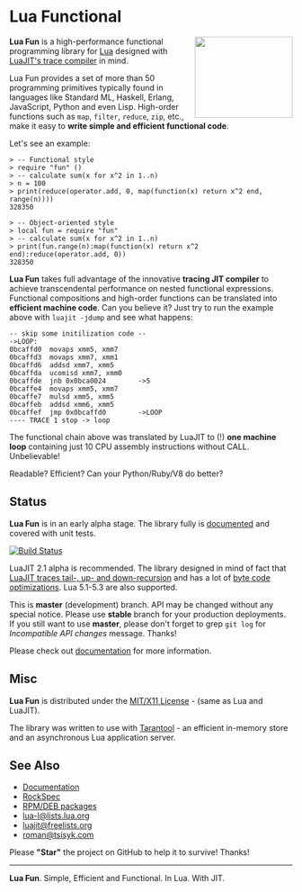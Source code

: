 Lua Functional
==============

<img src="/doc/logo.png" align="right" width="174px" height="144px" />

**Lua Fun** is a high-performance functional programming library for [Lua]
designed with [LuaJIT's trace compiler][LuaJIT] in mind.

Lua Fun provides a set of more than 50 programming primitives typically
found in languages like Standard ML, Haskell, Erlang, JavaScript, Python and
even Lisp. High-order functions such as ``map``, ``filter``, ``reduce``,
``zip``, etc., make it easy to **write simple and efficient functional code**.

Let's see an example:

    > -- Functional style
    > require "fun" ()
    > -- calculate sum(x for x^2 in 1..n)
    > n = 100
    > print(reduce(operator.add, 0, map(function(x) return x^2 end, range(n))))
    328350

    > -- Object-oriented style
    > local fun = require "fun"
    > -- calculate sum(x for x^2 in 1..n)
    > print(fun.range(n):map(function(x) return x^2 end):reduce(operator.add, 0))
    328350

**Lua Fun** takes full advantage of the innovative **tracing JIT compiler**
to achieve transcendental performance on nested functional expressions.
Functional compositions and high-order functions can be translated into
**efficient machine code**. Can you believe it? Just try to run the example
above with ``luajit -jdump`` and see what happens:

    -- skip some initilization code --
    ->LOOP:
    0bcaffd0  movaps xmm5, xmm7
    0bcaffd3  movaps xmm7, xmm1
    0bcaffd6  addsd xmm7, xmm5
    0bcaffda  ucomisd xmm7, xmm0
    0bcaffde  jnb 0x0bca0024        ->5
    0bcaffe4  movaps xmm5, xmm7
    0bcaffe7  mulsd xmm5, xmm5
    0bcaffeb  addsd xmm6, xmm5
    0bcaffef  jmp 0x0bcaffd0        ->LOOP
    ---- TRACE 1 stop -> loop

The functional chain above was translated by LuaJIT to (!) **one machine loop**
containing just 10 CPU assembly instructions without CALL. Unbelievable!

Readable? Efficient? Can your Python/Ruby/V8 do better?

Status
------

**Lua Fun** is in an early alpha stage. The library fully is [documented](http://luafun.github.io/) and covered with unit tests.

[![Build Status](https://travis-ci.org/luafun/luafun.png)](https://travis-ci.org/luafun/luafun)

LuaJIT 2.1 alpha is recommended. The library designed in mind of fact that
[LuaJIT traces tail-, up- and down-recursion][LuaJIT-Recursion] and has a lot of
[byte code optimizations][LuaJIT-Optimizations]. Lua 5.1-5.3 are also
supported.

This is **master** (development) branch. API may be changed without any special
notice. Please use **stable** branch for your production deployments.
If you still want to use **master**, please don't forget to grep `git log`
for *Incompatible API changes* message. Thanks!

Please check out [documentation][Documentation] for more information.

Misc
----

**Lua Fun** is distributed under the [MIT/X11 License] -
(same as Lua and LuaJIT).

The library was written to use with [Tarantool] - an efficient in-memory
store and an asynchronous Lua application server.

See Also
--------

* [Documentation]
* [RockSpec]
* [RPM/DEB packages](https://packagecloud.io/rtsisyk/master)
* lua-l@lists.lua.org
* luajit@freelists.org
* roman@tsisyk.com

 [Lua]: http://www.lua.org/
 [LuaJIT]: http://luajit.org/luajit.html
 [LuaJIT-Recursion]: http://lambda-the-ultimate.org/node/3851#comment-57679
 [LuaJIT-Optimizations]: http://wiki.luajit.org/Optimizations
 [MIT/X11 License]: http://opensource.org/licenses/MIT
 [Tarantool]: http://github.com/tarantool/tarantool
 [Getting Started]: https://luafun.github.io/getting_started.html
 [Documentation]: http://luafun.github.io/
 [RockSpec]: https://raw.github.com/luafun/luafun/master/fun-scm-1.rockspec

Please **"Star"** the project on GitHub to help it to survive! Thanks!

*****

**Lua Fun**. Simple, Efficient and Functional. In Lua. With JIT.
